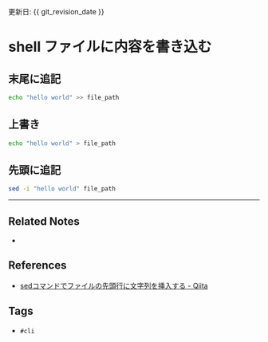 更新日: {{ git_revision_date }}

# shell ファイルに内容を書き込む
## 末尾に追記
```sh
echo "hello world" >> file_path
```

##  上書き
```sh
echo "hello world" > file_path
```

## 先頭に追記
```sh
sed -i "hello world" file_path
```

---
## Related Notes
- 

## References
- [sedコマンドでファイルの先頭行に文字列を挿入する - Qiita](https://qiita.com/U_ikki/items/b86ce318cb7c086bb6c1)

## Tags
- `#cli` 